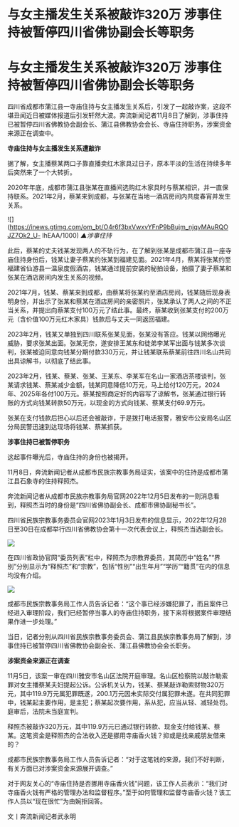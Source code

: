 # 与女主播发生关系被敲诈320万 涉事住持被暂停四川省佛协副会长等职务

# 与女主播发生关系被敲诈320万 涉事住持被暂停四川省佛协副会长等职务

四川省成都市蒲江县一寺庙住持与女主播发生关系后，引发了一起敲诈案，这段不堪丑闻近日被媒体报道后引发轩然大波。奔流新闻记者11月8日了解到，涉事住持已被暂停四川省佛教协会副会长、蒲江县佛教协会会长、寺庙住持职务，涉案资金来源正在调查中。

**寺庙住持与女主播发生关系遭敲诈**

据了解，女主播蔡某两口子靠直播卖红木家具过日子，原本平淡的生活在持续多年后突然来了一个大转折。

2020年年底，成都市蒲江县张某在直播间选购红木家具时与蔡某相识，并一直保持联系。2021年2月，蔡某来到成都，与张某在当地一酒店房间内共度春宵并发生关系。

![](https://inews.gtimg.com/om_bt/O4r6f3bxVwxvYFnP9bBujm_njqvMAuRQOJZ7Ok2_U-
lhEAA/1000) _▲涉事住持_

此后，蔡某的丈夫钱某发现两人的不轨行为，在了解到张某是成都市蒲江县一座寺庙住持身份后，钱某让妻子蔡某约张某到福建见面。2021年4月，蔡某将张某约至福建省仙游县一温泉度假酒店，钱某通过提前安装的秘拍设备，拍摄了妻子蔡某和张某在酒店房间内发生关系的视频。

2021年7月，钱某、蔡某来到成都，由蔡某将张某约至酒店房间，钱某随后现身表明身份，并出示了张某和蔡某在酒店房间的亲密照片，张某承认了两人之间的不正当关系，并提出向蔡某支付100万元了结此事。最终，蔡某收到张某支付的200万元（含价值100万元红木家具）钱款后与丈夫一同返回福建。

2023年2月，钱某又单独到四川联系张某见面，张某没有答应。钱某以网络曝光威胁，要求张某出面。张某无奈，遂安排王某东和徒弟李某军出面与钱某多次谈判，张某被迫同意向钱某分期付款330万元，并让钱某联系蔡某前往四川名山共同出具谅解书，以彻底了结此事。

2023年2月，钱某、蔡某、张某、王某东、李某军在名山一家酒店茶楼谈判，张某请求钱某、蔡某减少金额，钱某同意降低10万元，马上给付120万元，2024年、2025年各付100万元。蔡某按照商定好的内容写了谅解书，张某通过银行转账的方式向钱某转款50万元，以现金的方式向钱某、蔡某支付69.9万元。

张某在支付钱款后担心以后还会被敲诈，于是拨打电话报警，雅安市公安局名山区分局民警迅速到达现场将钱某、蔡某抓获。

**涉事住持已被暂停职务**

这起事件曝光后，寺庙住持的身份也被揭开。

11月8日，奔流新闻记者从成都市民族宗教事务局证实，该案中的住持是成都市蒲江县石象寺的住持释照杰。

奔流新闻记者从成都市民族宗教事务局官网2022年12月5日发布的一则消息看到，释照杰当时的身份是“四川省佛协副会长、成都市佛协副秘书长”。

四川省民族宗教事务委员会官网2023年1月3日发布的信息显示，2022年12月28日至30日在成都举行四川省佛教协会第十一次代表会议上，释照杰当选副会长。

![](https://inews.gtimg.com/om_bt/OmCD_SYx9rtHub3axrgPypS0AGpYC0coRUSzim0R_6Ys0AA/1000)

在四川省政协官网“委员列表”栏中，释照杰为宗教界委员，其简历中“姓名”“界别”分别显示为“释照杰”和“宗教”，包括“性别”“出生年月”“学历”“籍贯”在内的信息均没有介绍。

![](https://inews.gtimg.com/om_bt/OlCkhkm5cbhJXG9GcY435iZzxiX7Vtp5pHlsNTb_h2hmQAA/1000)

成都市民族宗教事务局工作人员告诉记者：“这个事已经涉嫌犯罪了，而且案件已经进入审理阶段，我们已经暂停当事人的寺庙住持职务，接下来将根据案件审理结果作进一步处理。”

当日，记者分别从四川省民族宗教事务委员会、蒲江县民族宗教事务局了解到，涉事住持已被暂停四川省佛教协会副会长、蒲江县佛教协会会长职务。

**涉案资金来源正在调查**

11月5日，该案一审在四川雅安市名山区法院开庭审理。名山区检察院以敲诈勒索罪对女主播蔡某夫妇提起公诉。公诉机关认为，钱某、蔡某敲诈勒索财物320万元，其中119.9万元属犯罪既遂，200.1万元因未实际交付属犯罪未遂。在共同犯罪中，钱某起主要作用，是主犯；蔡某起次要作用，系从犯，应当从轻、减轻处罚。庭审后，法院未当庭宣判。

释照杰被敲诈320万元，其中119.9万元已通过银行转款、现金支付给钱某、蔡某。这笔资金是释照杰的合法收入还是挪用寺庙香火钱？抑或是找亲戚朋友借来的？

成都市民族宗教事务局工作人员告诉记者：“对于这笔钱的来源，我们不好判断，有关方面已对涉案资金来源展开调查。”

对于网友关心的“寺庙住持是否挪用寺庙香火钱”问题，该工作人员表示：“我们对寺庙香火钱有严格的管理办法和监督程序。”至于如何管理和监督寺庙香火钱？该工作人员以“现在很忙”为由婉拒回答。

文丨奔流新闻记者武永明

